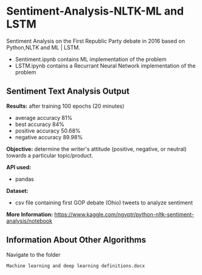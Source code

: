 # Sentiment-Analysis-NLTK-ML and LSTM
Sentiment Analysis on the First Republic Party debate in 2016 based on Python,NLTK and ML | LSTM.

- Sentiment.ipynb contains ML implementation of the problem
- LSTM.ipynb contains a Recurrant Neural Network implementation of the problem


## Sentiment Text Analysis Output
**Results:** 
after training 100 epochs (20 minutes)
- average accuracy 81%
- best accuracy 84%
- positive accuracy 50.68%
- negative accuracy 89.98%

**Objective:** determine the writer's attitude (positive, negative, or neutral) towards a particular topic/product. 

**API used:** 
- pandas 

**Dataset:** 
- csv file containing first GOP debate (Ohio) tweets to analyze sentiment


**More Information:** https://www.kaggle.com/ngyptr/python-nltk-sentiment-analysis/notebook


## Information About Other Algorithms 
Navigate to the folder 
```
Machine learning and deep learning definitions.docx
```
